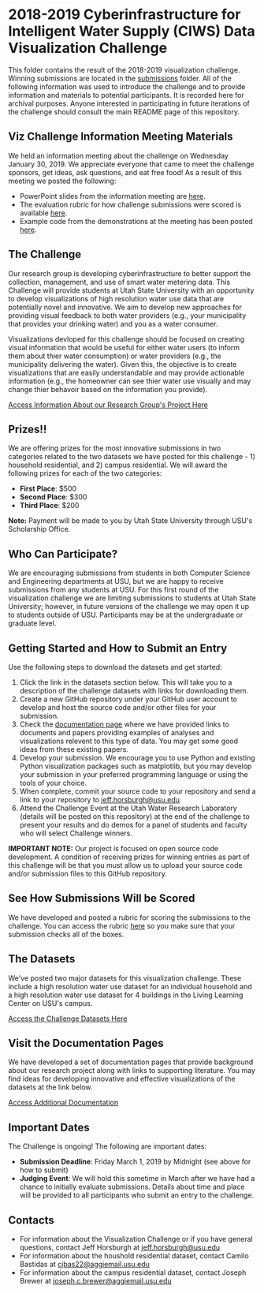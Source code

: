 # 2018-2019 Cyberinfrastructure for Intelligent Water Supply (CIWS) Data Visualization Challenge

This folder contains the result of the 2018-2019 visualization challenge. Winning submissions are located in the [submissions](submissions) folder. All of the following information was used to introduce the challenge and to provide information and materials to potential participants. It is recorded here for archival purposes. Anyone interested in participating in future iterations of the challenge should consult the main README page of this repository.

## Viz Challenge Information Meeting Materials
We held an information meeting about the challenge on Wednesday January 30, 2019. We appreciate everyone that came to meet the challenge sponsors, get ideas, ask questions, and eat free food! As a result of this meeting we posted the following:

* PowerPoint slides from the information meeting are [here](doc/Viz_Challenge_Intro_Presentation.pptx).
* The evaluation rubric for how challenge submissions were scored is available [here](doc/Data_Viz_Challenge_Evaluation_Rubric.pdf).
* Example code from the demonstrations at the meeting has been posted [here](examples).

## The Challenge

Our research group is developing cyberinfrastructure to better support the collection, management, and use of smart water metering data. This Challenge will provide students at Utah State University with an opportunity to develop visualizations of high resolution water use data that are potentially novel and innovative. We aim to develop new approaches for providing visual feedback to both water providers (e.g., your municipality that provides your drinking water) and you as a water consumer. 

Visualizations devloped for this challenge should be focused on creating visual information that would be useful for either water users (to inform them about thier water consumption) or water providers (e.g., the municipality delivering the water). Given this, the objective is to create visualizations that are easily understandable and may provide actionable information (e.g., the homeowner can see thier water use visually and may change thier behavoir based on the information you provide).

[Access Information About our Research Group's Project Here](https://github.com/UCHIC/CIWS-VisChallenge/blob/master/doc/project_summary.md)

## Prizes!!

We are offering prizes for the most innovative submissions in two categories related to the two datasets we have posted for this challenge - 1) household residential, and 2) campus residential. We will award the following prizes for each of the two categories:

* **First Place**: $500 
* **Second Place**: $300 
* **Third Place**: $200

**Note:** Payment will be made to you by Utah State University through USU's Scholarship Office.

## Who Can Participate?

We are encouraging submissions from students in both Computer Science and Engineering departments at USU, but we are happy to receive submissions from any students at USU. For this first round of the visualization challenge we are limiting submissions to students at Utah State University; however, in future versions of the challenge we may open it up to students outside of USU. Participants may be at the undergraduate or graduate level.

## Getting Started and How to Submit an Entry

Use the following steps to download the datasets and get started:

1. Click the link in the datasets section below. This will take you to a description of the challenge datasets with links for downloading them. 
2. Create a new GitHub repository under your GitHub user account to develop and host the source code and/or other files for your submission.
3. Check the [documentation page](https://github.com/UCHIC/CIWS-VisChallenge/blob/master/doc/relevant_literature.md) where we have provided links to documents and papers providing examples of analyses and visualizations relevent to this type of data. You may get some good ideas from these existing papers.
4. Develop your submission. We encourage you to use Python and existing Python visualization packages such as matplotlib, but you may develop your submission in your preferred programming language or using the tools of your choice. 
5. When complete, commit your source code to your repository and send a link to your repository to jeff.horsburgh@usu.edu.
6. Attend the Challenge Event at the Utah Water Research Laboratory (details will be posted on this repository) at the end of the challenge to present your results and do demos for a panel of students and faculty who will select Challenge winners.

**IMPORTANT NOTE:** Our project is focused on open source code development. A condition of receiving prizes for winning entries as part of this challenge will be that you must allow us to upload your source code and/or submission files to this GitHub repository. 

## See How Submissions Will be Scored

We have developed and posted a rubric for scoring the submissions to the challenge. You can access the rubric [here](doc/Data_Viz_Challenge_Evaluation_Rubric.pdf) so you make sure that your submission checks all of the boxes.

## The Datasets

We've posted two major datasets for this visualization challenge. These include a high resolution water use dataset for an individual household and a high resolution water use dataset for 4 buildings in the Living Learning Center on USU's campus.

[Access the Challenge Datasets Here](doc/data.md)

## Visit the Documentation Pages

We have developed a set of documentation pages that provide background about our research project along with links to supporting literature. You may find ideas for developing innovative and effective visualizations of the datasets at the link below.

[Access Additional Documentation](https://github.com/UCHIC/CIWS-VisChallenge/blob/master/doc)

## Important Dates

The Challenge is ongoing! The following are important dates:

* **Submission Deadline**: Friday March 1, 2019 by Midnight (see above for how to submit)
* **Judging Event**: We will hold this sometime in March after we have had a chance to initially evaluate submissions. Details about time and place will be provided to all participants who submit an entry to the challenge.

## Contacts

* For information about the Visualization Challenge or if you have general questions, contact Jeff Horsburgh at jeff.horsburgh@usu.edu
* For information about the houshold residential dataset, contact Camilo Bastidas at cjbas22@aggiemail.usu.edu
* For information about the campus residential dataset, contact Joseph Brewer at joseph.c.brewer@aggiemail.usu.edu

